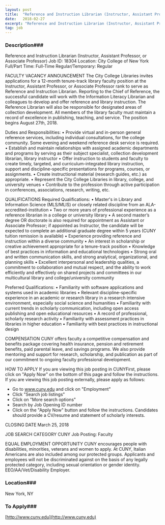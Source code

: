 ```yaml
---
layout: post
title:  "Reference and Instruction Librarian (Instructor, Assistant Professor, or Associate Professor) - CUNY City College of New York"
date:   2018-02-27
excerpt: "Reference and Instruction Librarian (Instructor, Assistant Professor, or Associate Professor) Job ID: 18304 Location: City College of New York Full/Part Time: Full-Time Regular/Temporary: Regular FACULTY VACANCY ANNOUNCEMENT The City College Libraries invites applications for a 12-month tenure-track library faculty position at the Instructor, Assistant Professor, or Associate Professor rank to..."
tag: job
---
```


### Description###

Reference and Instruction Librarian (Instructor, Assistant Professor, or Associate Professor)
Job ID: 18304
Location: City College of New York
Full/Part Time: Full-Time
Regular/Temporary: Regular

FACULTY VACANCY ANNOUNCEMENT
The City College Libraries invites applications for a 12-month tenure-track library faculty position at the Instructor, Assistant Professor, or Associate Professor rank to serve as Reference and Instruction Librarian. Reporting to the Chief of Reference, the successful candidate will work with the Information Literacy Librarian and colleagues to develop and offer reference and library instruction. The Reference Librarian will also be responsible for designated areas of collection development. All members of the library faculty must maintain a record of excellence in publishing, teaching, and service. The position begins August 27th, 2018.

Duties and Responsibilities:
• Provide virtual and in-person general reference services, including individual consultations, for the college community. Some evening and weekend reference desk service is required.
• Establish and maintain relationships with assigned academic departments and programs by serving as their subject specialist, collection development librarian, library instructor
• Offer instruction to students and faculty to create timely, targeted, and curriculum-integrated library instruction, support and discipline-specific presentations for programs, courses, or assignments.
• Create instructional material (research guides, etc.) as appropriate.
• Represent the City College Libraries in library, college, and university venues
• Contribute to the profession through active participation in conferences, associations, research, writing, etc.

QUALIFICATIONS
Required Qualifications:
• Master's in Library and Information Science (MLS/MLIS) or closely related discipline from an ALA-accredited-institution
• Two or more years of professional experience as a reference librarian in a college or university library
• A second master’s degree OR doctorate is also required for appointment as Assistant or Associate Professor; if appointed as Instructor, the candidate will be expected to complete an additional graduate degree within 5 years (CUNY tuition remission is available)
• Experience providing reference and instruction within a diverse community
• An interest in scholarship or creative achievement appropriate for a tenure-track position
• Knowledge of best practices in information and educational technologies
• Strong oral and written communication skills, and strong analytical, organizational, and planning skills 
• Excellent interpersonal and leadership qualities, a commitment to collaboration and mutual respect, and the ability to work efficiently and effectively on shared projects and committees in our multicultural library and college/university community

Preferred Qualifications:
• Familiarity with software applications and systems used in academic libraries
• Relevant discipline-specific experience in an academic or research library in a research­ intensive environment, especially social science and humanities
• Familiarity with current trends in scholarly communication, including open access publishing and open educational resources
• A record of professional, scholarly research activity
• Familiarity with assessment practices in libraries in higher education
• Familiarity with best practices in instructional design

COMPENSATION
CUNY offers faculty a competitive compensation and benefits package covering health insurance, pension and retirement benefits, paid parental leave, and savings programs.  We also provide mentoring and support for research, scholarship, and publication as part of our commitment to ongoing faculty professional development.

HOW TO APPLY
If you are viewing this job posting in CUNYFirst, please click on "Apply Now" on the bottom of this page and follow the instructions.  
If you are viewing this job posting externally, please apply as follows:
- Go to www.cuny.edu and click on "Employment"
- Click "Search job listings"
- Click on "More search options"
- Search by Job Opening ID number
- Click on the "Apply Now" button and follow the instructions.
Candidates should provide a CV/resume and statement of scholarly interests.

CLOSING DATE
March 25, 2018

JOB SEARCH CATEGORY
CUNY Job Posting: Faculty

EQUAL EMPLOYMENT OPPORTUNITY
CUNY encourages people with disabilities, minorities, veterans and women to apply.  At CUNY, Italian Americans are also included among our protected groups.  Applicants and employees will not be discriminated against on the basis of any legally protected category, including sexual orientation or gender identity. EEO/AA/Vet/Disability Employer.










### Location###

New York, NY




### To Apply###

[http://www.cuny.edu](http://www.cuny.edu)





